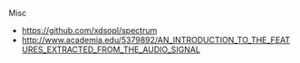 Misc

- https://github.com/xdsopl/spectrum
- http://www.academia.edu/5379892/AN_INTRODUCTION_TO_THE_FEATURES_EXTRACTED_FROM_THE_AUDIO_SIGNAL

